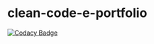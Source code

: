# clean-code-e-portfolio

[![Codacy Badge](https://api.codacy.com/project/badge/Grade/10d85be3817543e68fc12dad7effdf36)](https://www.codacy.com/app/AdrianSchneble/clean-code-e-portfolio?utm_source=github.com&amp;utm_medium=referral&amp;utm_content=AdrianSchneble/clean-code-e-portfolio&amp;utm_campaign=Badge_Grade)
